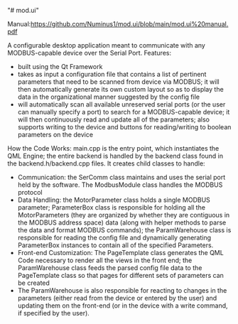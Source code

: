 "# mod.ui" 

Manual:https://github.com/Numinus1/mod.ui/blob/main/mod.ui%20manual.pdf

A configurable desktop application meant to communicate with any MODBUS-capable device over the Serial Port. Features:
 - built using the Qt Framework
 - takes as input a configuration file that contains a list of pertinent parameters that need to be scanned from device via MODBUS; it will then automatically generate its own custom layout so as to display the data in the organizational manner suggested by the config file
 - will automatically scan all available unreserved serial ports (or the user can manually specify a port) to search for a MODBUS-capable device; it will then continuously read and update all of the parameters; also supports writing to the device and buttons for reading/writing to boolean parameters on the device

How the Code Works:
main.cpp is the entry point, which instantiates the QML Engine; the entire backend is handled by the backend class found in the backend.h/backend.cpp files. It creates child classes to handle:
 - Communication: the SerComm class maintains and uses the serial port held by the software. The ModbusModule class handles the MODBUS protocol
 - Data Handling: the MotorParameter class holds a single MODBUS parameter; ParameterBox class is responsible for holding all the MotorParameters (they are organized by whether they are contiguous in the MODBUS address space) data (along with helper methods to parse the data and format MODBUS commands); the ParamWarehouse class is responsible for reading the config file and dynamically generating ParameterBox instances to contain all of the specified Parameters. 
 - Front-end Customization: The PageTemplate class generates the QML Code necessary to render all the views in the front end; the ParamWarehouse class feeds the parsed config file data to the PageTemplate class so that pages for different sets of parameters can be created
 - The ParamWarehouse is also responsible for reacting to changes in the parameters (either read from the device or entered by the user) and updating them on the front-end (or in the device with a write command, if specified by the user).
 

